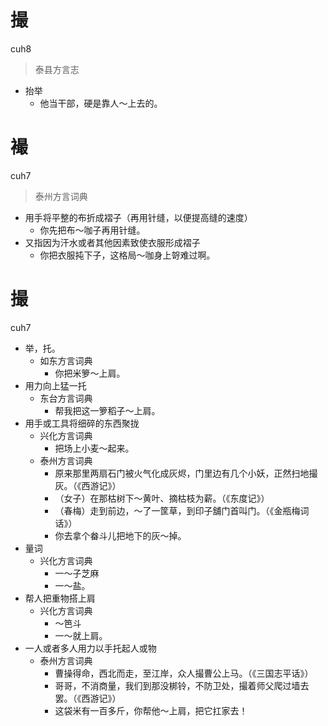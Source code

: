 # 撮
cuh8
> 泰县方言志
- 抬举
  - 他当干部，硬是靠人～上去的。

# 襊
cuh7
> 泰州方言词典
- 用手将平整的布折成褶子（再用针缝，以便提高缝的速度）
  - 你先把布～咖子再用针缝。
- 又指因为汗水或者其他因素致使衣服形成褶子
  - 你把衣服扽下子，这格局～咖身上哿难过啊。

# 撮
cuh7
+ 举，托。
  * 如东方言词典
    - 你把米箩～上肩。
+ 用力向上猛一托
  * 东台方言词典
    - 帮我把这一箩稻子～上肩。
+ 用手或工具将细碎的东西聚拢
  * 兴化方言词典
    - 把场上小麦～起来。
  * 泰州方言词典
    - 原来那里两扇石门被火气化成灰烬，门里边有几个小妖，正然扫地撮灰。（《西游记》）
    - （女子）在那枯树下～黄叶、摘枯枝为薪。（《东度记》）
    - （春梅）走到前边，～了一筐草，到印子舖门首叫门。（《金瓶梅词话》）
    - 你去拿个畚斗儿把地下的灰～掉。
+ 量词
  * 兴化方言词典
    - 一～子芝麻
    - 一～盐。
+ 帮人把重物搭上肩
  * 兴化方言词典
    - ～笆斗
    - 一～就上肩。
+ 一人或者多人用力以手托起人或物
  * 泰州方言词典
    - 曹操得命，西北而走，至江岸，众人撮曹公上马。（《三国志平话》）
    - 哥哥，不消商量，我们到那没梆铃，不防卫处，撮着师父爬过墙去罢。（《西游记》）
    - 这袋米有一百多斤，你帮他～上肩，把它扛家去！
